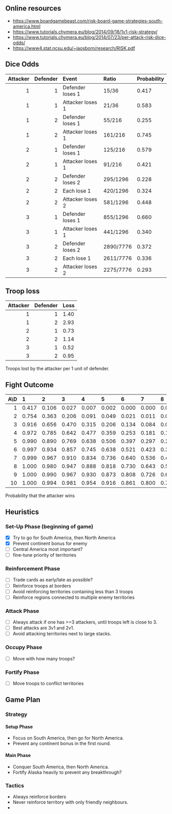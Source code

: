 ## Online resources
- https://www.boardgamebeast.com/risk-board-game-strategies-south-america.html
- https://www.tutorials.chymera.eu/blog/2014/09/18/1v1-risk-strategy/
- https://www.tutorials.chymera.eu/blog/2014/07/23/per-attack-risk-dice-odds/
- https://www4.stat.ncsu.edu/~jaosborn/research/RISK.pdf

## Dice Odds
| Attacker | Defender | Event            | Ratio     | Probability |
|---------:|---------:|:-----------------|:----------|:------------|
|        1 |        1 | Defender loses 1 | 15/36     | 0.417       |
|        1 |        1 | Attacker loses 1 | 21/36     | 0.583       |
|        1 |        2 | Defender loses 1 | 55/216    | 0.255       |
|        1 |        2 | Attacker loses 1 | 161/216   | 0.745       |
|        2 |        1 | Defender loses 1 | 125/216   | 0.579       |
|        2 |        1 | Attacker loses 1 | 91/216    | 0.421       |
|        2 |        2 | Defender loses 2 | 295/1296  | 0.228       |
|        2 |        2 | Each lose 1      | 420/1296  | 0.324       |
|        2 |        2 | Attacker loses 2 | 581/1296  | 0.448       |
|        3 |        1 | Defender loses 1 | 855/1296  | 0.660       |
|        3 |        1 | Attacker loses 1 | 441/1296  | 0.340       |
|        3 |        2 | Defender loses 2 | 2890/7776 | 0.372       |
|        3 |        2 | Each lose 1      | 2611/7776 | 0.336       |
|        3 |        2 | Attacker loses 2 | 2275/7776 | 0.293       |

## Troop loss

| Attacker | Defender | Loss |
|---------:|---------:|:-----|
|        1 |        1 | 1.40 |
|        1 |        2 | 2.93 |
|        2 |        1 | 0.73 |
|        2 |        2 | 1.14 |
|        3 |        1 | 0.52 |
|        3 |        2 | 0.95 |
Troops lost by the attacker per 1 unit of defender.

## Fight Outcome
| A\D | 1     | 2     | 3     | 4     | 5     | 6     | 7     | 8     | 9     | 10    |
|----:|:------|:------|:------|:------|:------|:------|:------|:------|:------|:------|
|   1 | 0.417 | 0.106 | 0.027 | 0.007 | 0.002 | 0.000 | 0.000 | 0.000 | 0.000 | 0.000 |
|   2 | 0.754 | 0.363 | 0.206 | 0.091 | 0.049 | 0.021 | 0.011 | 0.005 | 0.003 | 0.001 |
|   3 | 0.916 | 0.656 | 0.470 | 0.315 | 0.206 | 0.134 | 0.084 | 0.054 | 0.033 | 0.021 |
|   4 | 0.972 | 0.785 | 0.642 | 0.477 | 0.359 | 0.253 | 0.181 | 0.123 | 0.086 | 0.057 |
|   5 | 0.990 | 0.890 | 0.769 | 0.638 | 0.506 | 0.397 | 0.297 | 0.224 | 0.162 | 0.118 |
|   6 | 0.997 | 0.934 | 0.857 | 0.745 | 0.638 | 0.521 | 0.423 | 0.329 | 0.258 | 0.193 |
|   7 | 0.999 | 0.967 | 0.910 | 0.834 | 0.736 | 0.640 | 0.536 | 0.446 | 0.357 | 0.287 |
|   8 | 1.000 | 0.980 | 0.947 | 0.888 | 0.818 | 0.730 | 0.643 | 0.547 | 0.464 | 0.380 |
|   9 | 1.000 | 0.990 | 0.967 | 0.930 | 0.873 | 0.808 | 0.726 | 0.646 | 0.558 | 0.480 |
|  10 | 1.000 | 0.994 | 0.981 | 0.954 | 0.916 | 0.861 | 0.800 | 0.724 | 0.650 | 0.568 |
Probability that the attacker wins

## Heuristics

### Set-Up Phase (beginning of game)
- [x] Try to go for South America, then North America
- [x] Prevent continent bonus for enemy
- [ ] Central America most important?
- [ ] fine-tune priority of territories

### Reinforcement Phase
- [ ] Trade cards as early/late as possible?
- [ ] Reinforce troops at borders
- [ ] Avoid reinforcing territories containing less than 3 troops
- [ ] Reinforce regions connected to multiple enemy territories

### Attack Phase
- [ ] Always attack if one has >=3 attackers, until troops left is close to 3.
- [ ] Best attacks are 3v1 and 2v1.
- [ ] Avoid attacking territories next to large stacks.

### Occupy Phase
- [ ] Move with how many troops?

### Fortify Phase
- [ ] Move troops to conflict territories



## Game Plan

### Strategy
#### Setup Phase
- Focus on South America, then go for North America.
- Prevent any continent bonus in the first round.

#### Main Phase
- Conquer South America, then North America.
- Fortify Alaska heavily to prevent any breakthrough?


### Tactics
- Always reinforce borders
- Never reinforce territory with only friendly neighbours.
- 
